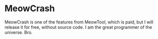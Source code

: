 # MeowCrash
MeowCrash is one of the features from MeowTool, which is paid, but I will release it for free, without source code. I am the great programmer of the universe. Bro.
